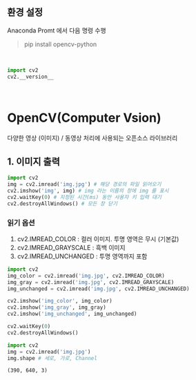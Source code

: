 ## 환경 설정
Anaconda Promt 에서 다음 명령 수행  
> pip install opencv-python

<br>

```python
import cv2
cv2.__version__
````

<br>

# OpenCV(Computer Vsion)
다양한 영상 (이미지) / 동영상 처리에 사용되는 오픈소스 라이브러리

## 1. 이미지 출력

```python
import cv2
img = cv2.imread('img.jpg') # 해당 경로의 파일 읽어오기
cv2.imshow('img', img) # img 라는 이름의 창에 img 를 표시
cv2.waitKey(0) # 지정된 시간(ms) 동안 사용자 키 입력 대기
cv2.destroyAllWindows() # 모든 창 닫기
```

### 읽기 옵션
1. cv2.IMREAD_COLOR : 컬러 이미지. 투명 영역은 무시 (기본값)
1. cv2.IMREAD_GRAYSCALE : 흑백 이미지
1. cv2.IMREAD_UNCHANGED : 투명 영역까지 포함

```python
import cv2
img_color = cv2.imread('img.jpg', cv2.IMREAD_COLOR)
img_gray = cv2.imread('img.jpg', cv2.IMREAD_GRAYSCALE)
img_unchanged = cv2.imread('img.jpg', cv2.IMREAD_UNCHANGED)

cv2.imshow('img_color', img_color)
cv2.imshow('img_gray', img_gray)
cv2.imshow('img_unchanged', img_unchanged)

cv2.waitKey(0)
cv2.destroyAllWindows()
```

```python
import cv2
img = cv2.imread('img.jpg')
img.shape # 세로, 가로, Channel
```
```
(390, 640, 3)
```
